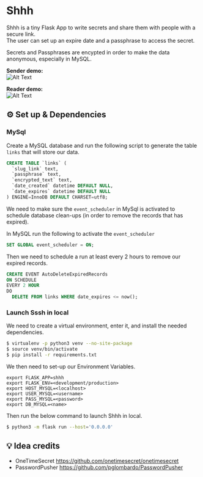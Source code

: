 # Shhh

Shhh is a tiny Flask App to write secrets and share them with people with a secure link.  
The user can set up an expire date and a passphrase to access the secret.    

Secrets and Passphrases are encypted in order to make the data anonymous, especially in MySQL.  

**Sender demo:**    
![Alt Text](https://github.com/smallwat3r/shhh/blob/master/demo/sender.gif)  

**Reader demo:**  
![Alt Text](https://github.com/smallwat3r/shhh/blob/master/demo/reader.gif)  


## ⚙️ Set up & Dependencies

### MySql 
Create a MySQL database and run the following script to generate the table `links` that will store our data.

```sql
CREATE TABLE `links` (
  `slug_link` text,
  `passphrase` text,
  `encrypted_text` text,
  `date_created` datetime DEFAULT NULL,
  `date_expires` datetime DEFAULT NULL
) ENGINE=InnoDB DEFAULT CHARSET=utf8;
```

We need to make sure the `event_scheduler` in MySql is activated to schedule database clean-ups (in order to remove the records that has expired).

In MySQL run the following to activate the `event_scheduler`

```sql
SET GLOBAL event_scheduler = ON;
```

Then we need to schedule a run at least every 2 hours to remove our expired records.
```sql
CREATE EVENT AutoDeleteExpiredRecords
ON SCHEDULE
EVERY 2 HOUR
DO 
  DELETE FROM links WHERE date_expires <= now();
```

### Launch Sssh in local
We need to create a virtual environment, enter it, and install the needed dependencies.
```sh
$ virtualenv -p python3 venv --no-site-package
$ source venv/bin/activate
$ pip install -r requirements.txt
```

We then need to set-up our Environment Variables.
```
export FLASK_APP=shhh
export FLASK_ENV=<development/production>
export HOST_MYSQL=<localhost>
export USER_MYSQL=<username>
export PASS_MYSQL=<password>
export DB_MYSQL=<name>
```
Then run the below command to launch Shhh in local.

```sh
$ python3 -m flask run --host='0.0.0.0'
```

## 💡 Idea credits  

- OneTimeSecret https://github.com/onetimesecret/onetimesecret
- PasswordPusher https://github.com/pglombardo/PasswordPusher
